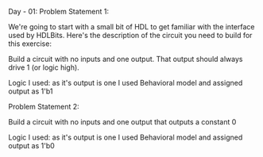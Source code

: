 Day - 01:
Problem Statement 1:

We're going to start with a small bit of HDL to get familiar with the interface used by HDLBits. Here's the description of the circuit you need to build for this exercise:

Build a circuit with no inputs and one output. That output should always drive 1 (or logic high).

Logic I used:
as it's output is one I used Behavioral model and assigned output as 1'b1


Problem Statement 2:

Build a circuit with no inputs and one output that outputs a constant 0

Logic I used:
as it's output is one I used Behavioral model and assigned output as 1'b0
